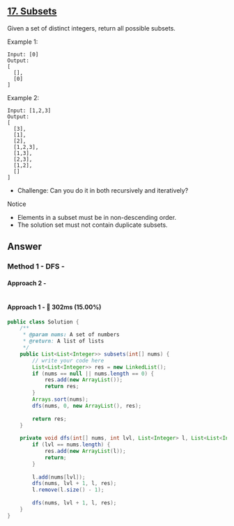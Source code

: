 ## [17. Subsets](https://www.lintcode.com/problem/subsets/description?_from=ladder&&fromId=130)

Given a set of distinct integers, return all possible subsets.

Example 1:

```
Input: [0]
Output:
[
  [],
  [0]
]
```

Example 2:

```
Input: [1,2,3]
Output:
[
  [3],
  [1],
  [2],
  [1,2,3],
  [1,3],
  [2,3],
  [1,2],
  []
]
```

- Challenge: Can you do it in both recursively and iteratively?

Notice
- Elements in a subset must be in non-descending order.
- The solution set must not contain duplicate subsets.

## Answer
### Method 1 - DFS - 
#### Approach 2 -

```java

```

#### Approach 1 - :turtle: 302ms (15.00%)

```java
public class Solution {
    /**
     * @param nums: A set of numbers
     * @return: A list of lists
     */
    public List<List<Integer>> subsets(int[] nums) {
        // write your code here
        List<List<Integer>> res = new LinkedList();
        if (nums == null || nums.length == 0) {
            res.add(new ArrayList());
            return res;
        }
        Arrays.sort(nums);
        dfs(nums, 0, new ArrayList(), res);
        
        return res;
    }
    
    private void dfs(int[] nums, int lvl, List<Integer> l, List<List<Integer>> res) {
        if (lvl == nums.length) {
            res.add(new ArrayList(l));
            return;
        }
        
        l.add(nums[lvl]);
        dfs(nums, lvl + 1, l, res);
        l.remove(l.size() - 1);
        
        dfs(nums, lvl + 1, l, res);
    }
}
```
